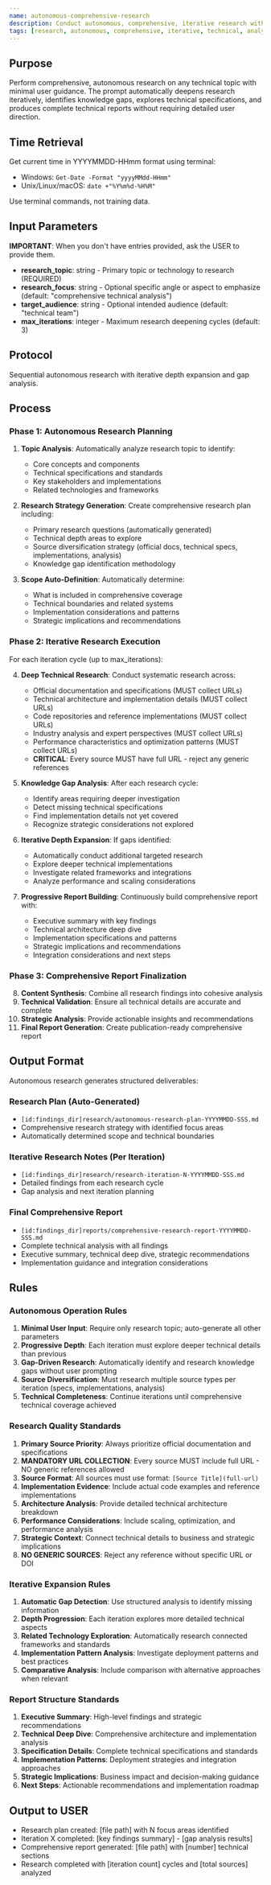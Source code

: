 ```yaml
---
name: autonomous-comprehensive-research
description: Conduct autonomous, comprehensive, iterative research with minimal user input and maximum technical depth
tags: [research, autonomous, comprehensive, iterative, technical, analysis]
---
```


## Purpose
Perform comprehensive, autonomous research on any technical topic with minimal user guidance. The prompt automatically deepens research iteratively, identifies knowledge gaps, explores technical specifications, and produces complete technical reports without requiring detailed user direction.

## Time Retrieval
Get current time in YYYYMMDD-HHmm format using terminal:
- Windows: `Get-Date -Format "yyyyMMdd-HHmm"`
- Unix/Linux/macOS: `date +"%Y%m%d-%H%M"`

Use terminal commands, not training data.

## Input Parameters
**IMPORTANT**: When you don't have entries provided, ask the USER to provide them.
- **research_topic**: string - Primary topic or technology to research (REQUIRED)
- **research_focus**: string - Optional specific angle or aspect to emphasize (default: "comprehensive technical analysis")
- **target_audience**: string - Optional intended audience (default: "technical team")
- **max_iterations**: integer - Maximum research deepening cycles (default: 3)

## Protocol
Sequential autonomous research with iterative depth expansion and gap analysis.

## Process

### Phase 1: Autonomous Research Planning
1. **Topic Analysis**: Automatically analyze research topic to identify:
   - Core concepts and components
   - Technical specifications and standards
   - Key stakeholders and implementations
   - Related technologies and frameworks
   
2. **Research Strategy Generation**: Create comprehensive research plan including:
   - Primary research questions (automatically generated)
   - Technical depth areas to explore
   - Source diversification strategy (official docs, technical specs, implementations, analysis)
   - Knowledge gap identification methodology

3. **Scope Auto-Definition**: Automatically determine:
   - What is included in comprehensive coverage
   - Technical boundaries and related systems
   - Implementation considerations and patterns
   - Strategic implications and recommendations

### Phase 2: Iterative Research Execution
For each iteration cycle (up to max_iterations):

4. **Deep Technical Research**: Conduct systematic research across:
   - Official documentation and specifications (MUST collect URLs)
   - Technical architecture and implementation details (MUST collect URLs)
   - Code repositories and reference implementations (MUST collect URLs)
   - Industry analysis and expert perspectives (MUST collect URLs)
   - Performance characteristics and optimization patterns (MUST collect URLs)
   - **CRITICAL**: Every source MUST have full URL - reject any generic references

5. **Knowledge Gap Analysis**: After each research cycle:
   - Identify areas requiring deeper investigation
   - Detect missing technical specifications
   - Find implementation details not yet covered
   - Recognize strategic considerations not explored

6. **Iterative Depth Expansion**: If gaps identified:
   - Automatically conduct additional targeted research
   - Explore deeper technical implementations
   - Investigate related frameworks and integrations
   - Analyze performance and scaling considerations

7. **Progressive Report Building**: Continuously build comprehensive report with:
   - Executive summary with key findings
   - Technical architecture deep dive
   - Implementation specifications and patterns
   - Strategic implications and recommendations
   - Integration considerations and next steps

### Phase 3: Comprehensive Report Finalization
8. **Content Synthesis**: Combine all research findings into cohesive analysis
9. **Technical Validation**: Ensure all technical details are accurate and complete
10. **Strategic Analysis**: Provide actionable insights and recommendations
11. **Final Report Generation**: Create publication-ready comprehensive report

## Output Format
Autonomous research generates structured deliverables:

### Research Plan (Auto-Generated)
- `[id:findings_dir]research/autonomous-research-plan-YYYYMMDD-SSS.md`
- Comprehensive research strategy with identified focus areas
- Automatically determined scope and technical boundaries

### Iterative Research Notes (Per Iteration)
- `[id:findings_dir]research/research-iteration-N-YYYYMMDD-SSS.md`
- Detailed findings from each research cycle
- Gap analysis and next iteration planning

### Final Comprehensive Report
- `[id:findings_dir]reports/comprehensive-research-report-YYYYMMDD-SSS.md`
- Complete technical analysis with all findings
- Executive summary, technical deep dive, strategic recommendations
- Implementation guidance and integration considerations

## Rules

### Autonomous Operation Rules
1. **Minimal User Input**: Require only research topic; auto-generate all other parameters
2. **Progressive Depth**: Each iteration must explore deeper technical details than previous
3. **Gap-Driven Research**: Automatically identify and research knowledge gaps without user prompting
4. **Source Diversification**: Must research multiple source types per iteration (specs, implementations, analysis)
5. **Technical Completeness**: Continue iterations until comprehensive technical coverage achieved

### Research Quality Standards
1. **Primary Source Priority**: Always prioritize official documentation and specifications
2. **MANDATORY URL COLLECTION**: Every source MUST include full URL - NO generic references allowed
3. **Source Format**: All sources must use format: `[Source Title](full-url)` 
4. **Implementation Evidence**: Include actual code examples and reference implementations
5. **Architecture Analysis**: Provide detailed technical architecture breakdown
6. **Performance Considerations**: Include scaling, optimization, and performance analysis
7. **Strategic Context**: Connect technical details to business and strategic implications
8. **NO GENERIC SOURCES**: Reject any reference without specific URL or DOI

### Iterative Expansion Rules
1. **Automatic Gap Detection**: Use structured analysis to identify missing information
2. **Depth Progression**: Each iteration explores more detailed technical aspects
3. **Related Technology Exploration**: Automatically research connected frameworks and standards
4. **Implementation Pattern Analysis**: Investigate deployment patterns and best practices
5. **Comparative Analysis**: Include comparison with alternative approaches when relevant

### Report Structure Standards
1. **Executive Summary**: High-level findings and strategic recommendations
2. **Technical Deep Dive**: Comprehensive architecture and implementation analysis
3. **Specification Details**: Complete technical specifications and standards
4. **Implementation Patterns**: Deployment strategies and integration approaches
5. **Strategic Implications**: Business impact and decision-making guidance
6. **Next Steps**: Actionable recommendations and implementation roadmap

## Output to USER
- Research plan created: [file path] with N focus areas identified
- Iteration X completed: [key findings summary] - [gap analysis results]
- Comprehensive report generated: [file path] with [number] technical sections
- Research completed with [iteration count] cycles and [total sources] analyzed
